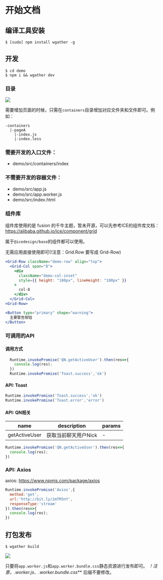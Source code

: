 # 开始文档

## 编译工具安装

```
$ [sudo] npm install wgather -g
```

## 开发

```
$ cd demo
$ npm i && wgather dev
```

### 目录

![](https://gw.alicdn.com/tfs/TB1LNpPba6qK1RjSZFmXXX0PFXa-235-417.png)

需要增加页面的时候，只需在``containers``目录增加对应文件夹和文件即可。例如：
```
-containers
  |-pageA
    |-index.js
    |-index.less
```

### 需要开发的入口文件：
- demo/src/containers/index

### 不需要开发的容器文件：
- demo/src/app.js
- demo/src/app.worker.js
- demo/src/index.html

### 组件库

组件库使用的是 fusion 的千牛主题，暂未开源，可以先参考ICE的组件库文档：
https://alibaba.github.io/ice/component/grid

属于``@icedesign/base``的组件都可以使用。

无需应用直接使用即可(!注意：Grid.Row 要写成 Grid-Row)

```jsx
<Grid-Row className="demo-row" align="top">
  <Grid-Col span="8">
    <div
      className="demo-col-inset"
      style={{ height: "100px", lineHeight: "100px" }}
    >
      col-8
    </div>
  </Grid-Col>
<Grid-Row>
```

```jsx
<Button type="primary" shape="warning">
  主要警告按钮
</Button>
```

### 可调用的API

#### 调用方式

```javascript
  Runtime.invokePromise('QN.getActiveUser').then(res=>{
    console.log(res);
  })
  Runtime.invokePromise('Toast.success','ok')
```

#### API: Toast

```javascript
Runtime.invokePromise('Toast.success','ok')
Runtime.invokePromise('Toast.error','error')
```

#### API: QN相关

| name | description |params|
|-------- | -------- |------------ |
| getActiveUser | 获取当前聊天用户Nick |-|

```javascript
Runtime.invokePromise('QN.getActiveUser').then(res=>{
  console.log(res);
})
```

### API: Axios

 axios: https://www.npmjs.com/package/axios
  
```javascript
Runtime.invokePromise('Axios',{
  method:'get',
  url:'http://bit.ly/2mTM3nY',
  responseType:'stream'
}).then(res=>{
  console.log(res);
})
```

## 打包发布

```
$ wgather build
```

![](https://gw.alicdn.com/tfs/TB15AJObXYqK1RjSZLeXXbXppXa-438-405.png)

只要将``app.worker.js``和``app.worker.bundle.css``静态资源进行发布即可。
***！注意，*.worker.js、*.worker.bundle.css*** 后缀不要修改。
